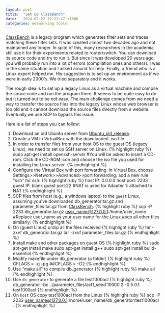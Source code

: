 ```yaml
---
layout: post
title:  "Set up ClassBench"
date:   2024-02-22 12:22:47 +1300
categories: networking tools
---
```

[ClassBench] is a legacy program which generates filter sets and traces matching these filter sets. It was created almost two decades ago and not maintained any longer. In spite of this, many researchers in the academia still use it for their experiments related to router/switch. You can download its source code and try to run it. But since it was developed 20 years ago, you will probably run into a lot of errors (compilation ones and others). I was in the same situation and I asked around for help. Finally, a friend who is a Linux expert helped me. His suggestion is to set up an environment as if we were in early 2000's. We tried separately and it works. 

The rough idea is to set up a legacy Linux as a virtual machine and compile the souce code and run the program there. It seems to be quite easy to do but it turned out to be not easy. The main challenge comes from we need a way to transfer the source files into the legacy Linux whose web browser is too old and it cannot download the source files directly from a website. Eventually,we use SCP to bypass this issue. 

Here is a list of steps you can follow:
1.  Download an old Ubuntu server from [Ubuntu_old_release].
1.  Create a VM in VirtualBox with the downloaded .iso file 
1.  In order to transfer files from your host OS to the guest OS (legacy Linux), we need to set up SSH server on Linux.
{% highlight ruby %}
sudo apt-get install openssh-server
#You will be asked to insert a CD-rom. Click the CD-ROM icon and choose the iso file you used for installing the Linux server. 
{% endhighlight %}
1.  Configure the Virtual Box with port forwarding. In Virtual Box, choose Settings>>Network>>Advanced>>port forwarding; add a new rule "ssh" for ssh:
{% highlight ruby %}
    host IP: 0.0.0.0
    host port: 2233
    guest IP: blank
    guest port:22
#NAT is used for Adapter 1: attached to NAT
{% endhighlight %}
1.  SCP files from host (e.g., a windows laptop) to the `guest` Linux, assuming you've downloaded db_generator.tar.gz and parameter_files.tar.gz from [ClassBench].
{% highlight ruby %}
scp -P 2233 db_generator.tar.gz user_name@127.0.0.1:/home/user_name
#Replace user_name as your user name for the Linux
#scp all other files similarly;
{% endhighlight %}
1.  On (guest Linux) unzip all the files received
{% highlight ruby %}
tar -zxvf db_generator.tar.gz
tar -zxvf parameter_files.tar.gz
{% endhighlight %}
1.  Install make and other packages on guest OS
{% highlight ruby %}
sudo apt-get install make
sudo apt-get install g++
sudo apt-get install build-essential
{% endhighlight %}
1.  Modify makefile under db_generator (a folder)
{% highlight ruby %}
CFLAGS = -g -pg
##CFLAGS = -O2
{% endhighlight %}
1.  Use "make all" to compile db_generator
{% highlight ruby %}
make all
{% endhighlight %}
1.  Use `db_generator` to generate a file test1000acl
{% highlight ruby %}
db_generator -bc ../parameter_files/acl1_seed 10000 2 -0.5 0.1 test1000acl
{% endhighlight %}
1.  On `host` OS copy test1000acl from the Linux
{% highlight ruby %}
  scp -P 2233 user_name@127.0.0.1:/home/user_name/db_generator/test1000acl .
{% endhighlight %}

[Ubuntu_old_release]: https://old-releases.ubuntu.com/releases/dapper/ubuntu-6.06.2-server-i386.iso
[ClassBench]: https://www.arl.wustl.edu/classbench/
